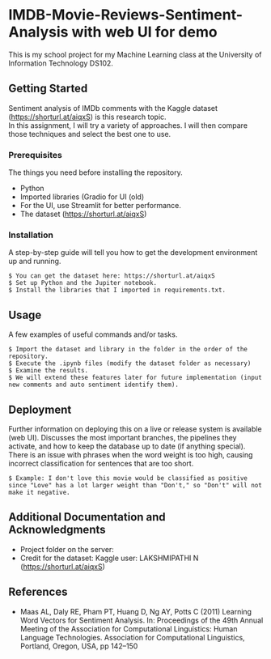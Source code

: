 # IMDB-Movie-Reviews-Sentiment-Analysis with web UI for demo

This is my school project for my Machine Learning class at the University of Information Technology DS102.

## Getting Started

Sentiment analysis of IMDb comments with the Kaggle dataset (https://shorturl.at/aiqxS) is this research topic. <br />
In this assignment, I will try a variety of approaches. I will then compare those techniques and select the best one to use. 
### Prerequisites

The things you need before installing the repository.

* Python
* Imported libraries (Gradio for UI (old)
* For the UI, use Streamlit for better performance.
* The dataset (https://shorturl.at/aiqxS)

### Installation

A step-by-step guide will tell you how to get the development environment up and running.

```
$ You can get the dataset here: https://shorturl.at/aiqxS 
$ Set up Python and the Jupiter notebook.
$ Install the libraries that I imported in requirements.txt.
```

## Usage

A few examples of useful commands and/or tasks.

```
$ Import the dataset and library in the folder in the order of the repository.
$ Execute the .ipynb files (modify the dataset folder as necessary)
$ Examine the results.
$ We will extend these features later for future implementation (input new comments and auto sentiment identify them).
```

## Deployment

Further information on deploying this on a live or release system is available (web UI). Discusses the most important branches, the pipelines they activate, and how to keep the database up to date (if anything special). <br />
There is an issue with phrases when the word weight is too high, causing incorrect classification for sentences that are too short.
```
$ Example: I don't love this movie would be classified as positive since "Love" has a lot larger weight than "Don't," so "Don't" will not make it negative.
```
## Additional Documentation and Acknowledgments

* Project folder on the server:
* Credit for the dataset: Kaggle user: LAKSHMIPATHI N (https://shorturl.at/aiqxS)

## References

* Maas AL, Daly RE, Pham PT, Huang D, Ng AY, Potts C (2011) Learning Word Vectors for Sentiment Analysis. In: Proceedings of the 49th Annual Meeting of the Association for Computational Linguistics: Human Language Technologies. Association for Computational Linguistics, Portland, Oregon, USA, pp 142–150
